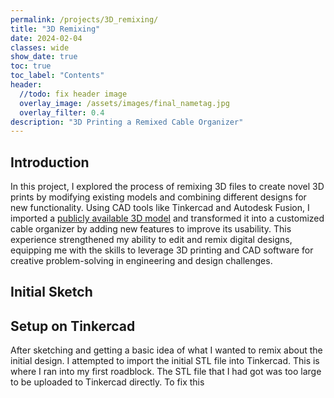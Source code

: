 ```yaml
---
permalink: /projects/3D_remixing/
title: "3D Remixing"
date: 2024-02-04
classes: wide
show_date: true
toc: true
toc_label: "Contents"
header:
  //todo: fix header image
  overlay_image: /assets/images/final_nametag.jpg
  overlay_filter: 0.4
description: "3D Printing a Remixed Cable Organizer"
---
```


## Introduction
In this project, I explored the process of remixing 3D files to create novel 3D prints by modifying existing models and combining different designs for new functionality. Using CAD tools like Tinkercad and Autodesk Fusion, I imported a [publicly available 3D model](https://www.thingiverse.com/thing:4746510) and transformed it into a customized cable organizer by adding new features to improve its usability. This experience strengthened my ability to edit and remix digital designs, equipping me with the skills to leverage 3D printing and CAD software for creative problem-solving in engineering and design challenges.
## Initial Sketch

## Setup on Tinkercad

After sketching and getting a basic idea of what I wanted to remix about the initial design. I attempted to import the initial STL file into Tinkercad. This is where I ran into my first roadblock. The STL file that I had got was too large to be uploaded to Tinkercad directly. To fix this 